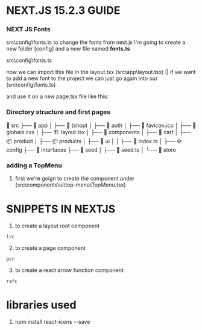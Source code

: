 # **NEXT.JS 15.2.3 GUIDE**

### **NEXT JS Fonts**

src\config\fonts.ts
to change the fonts from next.js I'm going to create a new folder [config] and a new file named **fonts.ts**

src\config\fonts.ts

<!-- import { Geist, Geist_Mono } from "next/font/google";

export const geistSans = Geist({
variable: "--font-geist-sans",
subsets: ["latin"],
});

export const geistMono = Geist_Mono({
variable: "--font-geist-mono",
subsets: ["latin"],
}); -->

now we can import this file in the layout.tsx (src\app\layout.tsx) || if we want to add a new font to the project we can just go again into our (src\config\fonts.ts)

<!-- export const montserratAlternates = Montserrat_Alternates({
variable: "--font-montserrat-alternates",
subsets: ["latin"],
weight: ["500", "700"],
}); -->

and use it on a new page.tsx file like this:

<!-- import { montserratAlternates } from "@/config/fonts";

export default function Home() {
return (

<div className="App">
<h1> Hola Mundo</h1>
<h1 className={montserratAlternates.className}>Hola Mundo</h1>
</div>
);
} -->

### **Directory structure and first pages**

📂 src
├── 📂 app
│ ├── 📂 (shop)
│ ├── 📂 auth
│ ├── 🌟 favicon.ico
│ ├── 🎨 globals.css
│ ├── 🏗️ layout.tsx
│
├── 📂 components
│ ├── 🛒 cart
│ ├── 📦 product
│ ├── 📦 products
│ ├── 🎨 ui
│ │ ├── 📄 index.ts
│
├── ⚙️ config
├── 📂 interfaces
├── 🌱 seed
│ ├── 📄 seed.ts
│
└── 🏪 store

### **adding a TopMenu**

1. first we're goign to create the component under (src\components\ui\top-menu\TopMenu.tsx)

# **SNIPPETS IN NEXTJS**

1. to create a layout root component

```
lrc
```

<!-- export default function ShopLayout({
children
}: {
children: React.ReactNode;
}) {
return (

<div>
<h1>Hello Root Layout Shop</h1>
</div>
);
} -->

2. to create a page component

```
pcr
```

<!-- export default function CartPage() {
    return (
        <div>
            <h1>Category Page</h1>
        </div>
    );
} -->

3. to create a react arrow function component

```
rafc
```

# **libraries used**

1. npm install react-icons --save
